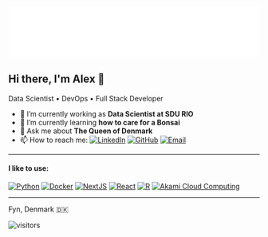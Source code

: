 ![banner](img/banner.svg)

## Hi there, I'm Alex 👋

Data Scientist • DevOps • Full Stack Developer

- 🔭 I’m currently working as **Data Scientist at SDU RIO**
- 🌱 I’m currently learning **how to care for a Bonsai**
- 💬 Ask me about **The Queen of Denmark**
- 📫 How to reach me: [![LinkedIn](https://custom-icon-badges.demolab.com/badge/Alexander_Dernild-0A66C2?logo=linkedin-white&logoColor=fff)](https://linkedin.com/in/alexander-dernild) [![GitHub](https://img.shields.io/github/followers/adernild?label=follow&style=social)](https://github.com/ADernild) [![Email](https://img.shields.io/badge/Email-8B89CC?style=flat-square&logo=protonmail&logoColor=white)](mailto:alex@dernild.dk)
___
#### I like to use:
[![Python](https://img.shields.io/badge/Python-blue?style=flat-square&logo=python&logoColor=white)](https://www.python.org/)
[![Docker](https://img.shields.io/badge/Docker-white?style=flat-square&logo=docker&logoColor=#1D63ED)](https://hub.docker.com/u/adernild)
[![NextJS](https://img.shields.io/badge/Next-black?style=flat-square&logo=next.js&logoColor=white)](https://nextjs.org/)
[![React](https://img.shields.io/badge/React-grey?style=flat-square&logo=react&logoColor=2361DAFB
)](https://react.dev/)
[![R](https://img.shields.io/badge/R_Lang-blue?style=flat-square&logo=R
)](https://www.r-project.org/)
[![Akami Cloud Computing](https://img.shields.io/badge/Cloud_Hosting-s?style=flat-square&logo=akamai&logoColor=%230096D6&labelColor=white&color=white)](https://www.linode.com/lp/refer/?r=a1236b8e74912ccb090628165fa6bf21cb52968f)

___
Fyn, Denmark 🇩🇰

![visitors](https://visitor-badge.laobi.icu/badge?page_id=adernild.adernild&left_color=black&right_color=red)

<!--
**ADernild/ADernild** is a ✨ _special_ ✨ repository because its `README.md` (this file) appears on your GitHub profile.

Here are some ideas to get you started:

- 🔭 I’m currently working on ...
- 🌱 I’m currently learning ...
- 👯 I’m looking to collaborate on ...
- 🤔 I’m looking for help with ...
- 💬 Ask me about ...
- 📫 How to reach me: ...
- 😄 Pronouns: ...
- ⚡ Fun fact: ...
-->
